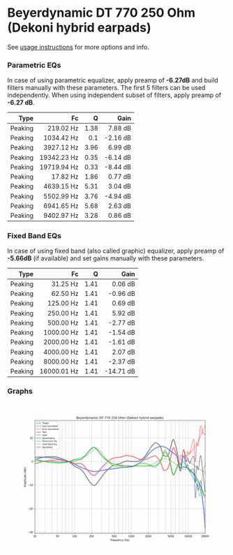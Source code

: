 # Beyerdynamic DT 770 250 Ohm (Dekoni hybrid earpads)
See [usage instructions](https://github.com/jaakkopasanen/AutoEq#usage) for more options and info.

### Parametric EQs
In case of using parametric equalizer, apply preamp of **-6.27dB** and build filters manually
with these parameters. The first 5 filters can be used independently.
When using independent subset of filters, apply preamp of **-6.27 dB**.

| Type    | Fc          |    Q | Gain     |
|--------:|------------:|-----:|---------:|
| Peaking | 219.02 Hz   | 1.38 | 7.88 dB  |
| Peaking | 1034.42 Hz  | 0.1  | -2.16 dB |
| Peaking | 3927.12 Hz  | 3.96 | 6.99 dB  |
| Peaking | 19342.23 Hz | 0.35 | -6.14 dB |
| Peaking | 19719.94 Hz | 0.33 | -8.44 dB |
| Peaking | 17.82 Hz    | 1.86 | 0.77 dB  |
| Peaking | 4639.15 Hz  | 5.31 | 3.04 dB  |
| Peaking | 5502.99 Hz  | 3.76 | -4.94 dB |
| Peaking | 6941.65 Hz  | 5.68 | 2.63 dB  |
| Peaking | 9402.97 Hz  | 3.28 | 0.86 dB  |

### Fixed Band EQs
In case of using fixed band (also called graphic) equalizer, apply preamp of **-5.66dB**
(if available) and set gains manually with these parameters.

| Type    | Fc          |    Q | Gain      |
|--------:|------------:|-----:|----------:|
| Peaking | 31.25 Hz    | 1.41 | 0.06 dB   |
| Peaking | 62.50 Hz    | 1.41 | -0.96 dB  |
| Peaking | 125.00 Hz   | 1.41 | 0.69 dB   |
| Peaking | 250.00 Hz   | 1.41 | 5.92 dB   |
| Peaking | 500.00 Hz   | 1.41 | -2.77 dB  |
| Peaking | 1000.00 Hz  | 1.41 | -1.54 dB  |
| Peaking | 2000.00 Hz  | 1.41 | -1.61 dB  |
| Peaking | 4000.00 Hz  | 1.41 | 2.07 dB   |
| Peaking | 8000.00 Hz  | 1.41 | -2.37 dB  |
| Peaking | 16000.01 Hz | 1.41 | -14.71 dB |

### Graphs
![](./Beyerdynamic%20DT%20770%20250%20Ohm%20(Dekoni%20hybrid%20earpads).png)
